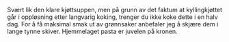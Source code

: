 Svært lik den klare kjøttsuppen, men på grunn av det faktum at kyllingkjøttet går i oppløsning etter langvarig koking, trenger du ikke koke dette i en halv dag. For å få maksimal smak ut av grønnsaker anbefaler jeg å skjære dem i lange tynne skiver. Hjemmelaget pasta er juvelen på kronen.